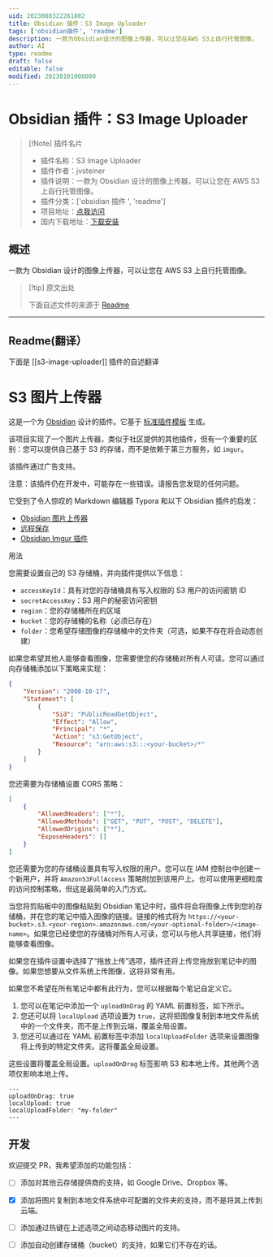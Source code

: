 ```yaml
---
uid: 2023080322261802
title: Obsidian 插件：S3 Image Uploader
tags: ['obsidian插件', 'readme']
description: 一款为Obsidian设计的图像上传器，可以让您在AWS S3上自行托管图像。
author: AI
type: readme
draft: false
editable: false
modified: 20230101000000
---
```


# Obsidian 插件：S3 Image Uploader

> [!Note] 插件名片
> - 插件名称：S3 Image Uploader
> - 插件作者：jvsteiner
> - 插件说明：一款为 Obsidian 设计的图像上传器，可以让您在 AWS S3 上自行托管图像。
> - 插件分类：['obsidian 插件 ', 'readme']
> - 项目地址：[点我访问](https://github.com/jvsteiner/s3-image-uploader)
> - 国内下载地址：[下载安装](https://pkmer.cn/products/plugin/pluginMarket/?s3-image-uploader)

## 概述

一款为 Obsidian 设计的图像上传器，可以让您在 AWS S3 上自行托管图像。

> [!tip] 原文出处
>
>下面自述文件的来源于 [Readme](https://ghproxy.net/https://raw.githubusercontent.com/jvsteiner/s3-image-uploader/master/README.md)
>

---

## Readme(翻译）

下面是 [[s3-image-uploader]] 插件的自述翻译

# S3 图片上传器

这是一个为 [Obsidian](https://obsidian.md) 设计的插件。它基于 [标准插件模板](https://github.com/obsidianmd/obsidian-sample-plugin) 生成。

该项目实现了一个图片上传器，类似于社区提供的其他插件，但有一个重要的区别：您可以提供自己基于 S3 的存储，而不是依赖于第三方服务，如 `imgur`。

该插件通过广告支持。

注意：该插件仍在开发中，可能存在一些错误。请报告您发现的任何问题。

它受到了令人惊叹的 Markdown 编辑器 Typora 和以下 Obsidian 插件的启发：

- [Obsidian 图片上传器](https://github.com/Creling/obsidian-image-uploader)
- [远程保存](https://github.com/remotely-save/remotely-save)
- [Obsidian Imgur 插件](https://github.com/gavvvr/obsidian-imgur-plugin)

用法

您需要设置自己的 S3 存储桶，并向插件提供以下信息：

- `accessKeyId`：具有对您的存储桶具有写入权限的 S3 用户的访问密钥 ID
- `secretAccessKey`：S3 用户的秘密访问密钥
- `region`：您的存储桶所在的区域
- `bucket`：您的存储桶的名称（必须已存在）
- `folder`：您希望存储图像的存储桶中的文件夹（可选，如果不存在将会动态创建）

如果您希望其他人能够查看图像，您需要使您的存储桶对所有人可读。您可以通过向存储桶添加以下策略来实现：

```json
{
	"Version": "2008-10-17",
	"Statement": [
		{
			"Sid": "PublicReadGetObject",
			"Effect": "Allow",
			"Principal": "*",
			"Action": "s3:GetObject",
			"Resource": "arn:aws:s3:::<your-bucket>/*"
		}
	]
}
```

您还需要为存储桶设置 CORS 策略：

```json
[
	{
		"AllowedHeaders": ["*"],
		"AllowedMethods": ["GET", "PUT", "POST", "DELETE"],
		"AllowedOrigins": ["*"],
		"ExposeHeaders": []
	}
]
```

您还需要为您的存储桶设置具有写入权限的用户。您可以在 IAM 控制台中创建一个新用户，并将 `AmazonS3FullAccess` 策略附加到该用户上。也可以使用更细粒度的访问控制策略，但这是最简单的入门方式。

当您将剪贴板中的图像粘贴到 Obsidian 笔记中时，插件将会将图像上传到您的存储桶，并在您的笔记中插入图像的链接。链接的格式将为 `https://<your-bucket>.s3.<your-region>.amazonaws.com/<your-optional-folder>/<image-name>`。如果您已经使您的存储桶对所有人可读，您可以与他人共享链接，他们将能够查看图像。

如果您在插件设置中选择了“拖放上传”选项，插件还将上传您拖放到笔记中的图像。如果您想要从文件系统上传图像，这将非常有用。

如果您不希望在所有笔记中都有此行为，您可以根据每个笔记自定义它。

1. 您可以在笔记中添加一个 `uploadOnDrag` 的 YAML 前置标签，如下所示。
2. 您还可以将 `localUpload` 选项设置为 `true`，这将把图像复制到本地文件系统中的一个文件夹，而不是上传到云端，覆盖全局设置。
3. 您还可以通过在 YAML 前置标签中添加 `localUploadFolder` 选项来设置图像将上传到的特定文件夹。这将覆盖全局设置。

这些设置将覆盖全局设置。`uploadOnDrag` 标签影响 S3 和本地上传。其他两个选项仅影响本地上传。

```
---
uploadOnDrag: true
localUpload: true
localUploadFolder: "my-folder"
---
```

## 开发

欢迎提交 PR，我希望添加的功能包括：

- [ ] 添加对其他云存储提供商的支持，如 Google Drive、Dropbox 等。
- [x] 添加将图片复制到本地文件系统中可配置的文件夹的支持，而不是将其上传到云端。
- [ ] 添加通过热键在上述选项之间动态移动图片的支持。
- [ ] 添加自动创建存储桶（bucket）的支持，如果它们不存在的话。



